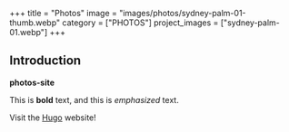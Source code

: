 +++
title = "Photos"
image = "images/photos/sydney-palm-01-thumb.webp"
category = ["PHOTOS"]
project_images = ["sydney-palm-01.webp"]
+++

## Introduction

**photos-site**

This is **bold** text, and this is *emphasized* text.

Visit the [Hugo](https://gohugo.io) website!